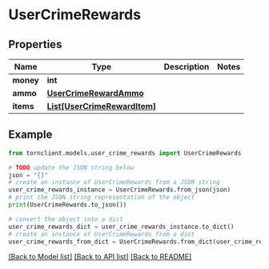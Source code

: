 # UserCrimeRewards


## Properties

Name | Type | Description | Notes
------------ | ------------- | ------------- | -------------
**money** | **int** |  | 
**ammo** | [**UserCrimeRewardAmmo**](UserCrimeRewardAmmo.md) |  | 
**items** | [**List[UserCrimeRewardItem]**](UserCrimeRewardItem.md) |  | 

## Example

```python
from tornclient.models.user_crime_rewards import UserCrimeRewards

# TODO update the JSON string below
json = "{}"
# create an instance of UserCrimeRewards from a JSON string
user_crime_rewards_instance = UserCrimeRewards.from_json(json)
# print the JSON string representation of the object
print(UserCrimeRewards.to_json())

# convert the object into a dict
user_crime_rewards_dict = user_crime_rewards_instance.to_dict()
# create an instance of UserCrimeRewards from a dict
user_crime_rewards_from_dict = UserCrimeRewards.from_dict(user_crime_rewards_dict)
```
[[Back to Model list]](../README.md#documentation-for-models) [[Back to API list]](../README.md#documentation-for-api-endpoints) [[Back to README]](../README.md)


